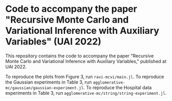 # Code to accompany the paper "Recursive Monte Carlo and Variational Inference with Auxiliary Variables" (UAI 2022)

This repository contains the code to accompany the paper "Recursive Monte Carlo and Variational Inference with Auxiliary Variables," published at UAI 2022.

To reproduce the plots from Figure 3, run `ravi-mcvi/main.jl`. To reproduce the Gaussian experiments in Table 3, run `agglomerative-mc/gaussian/gaussian-experiment.jl`. To reproduce the Hospital data experiments in Table 3, run `agglomerative-mc/string/string-experiment.jl`.